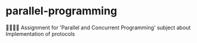# parallel-programming
👨🏽‍💻😬 Assignment for 'Parallel and Concurrent Programming' subject about Implementation of protocols
